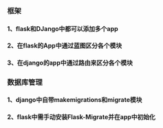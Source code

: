 ### 框架
#### 1、flask和DJango中都可以添加多个app
#### 2、在flask的App中通过蓝图区分各个模块
#### 3、在django的app中通过路由来区分各个模块

### 数据库管理
#### 1、django中自带makemigrations和migrate模块
#### 2、flask中需手动安装Flask-Migrate并在app中初始化